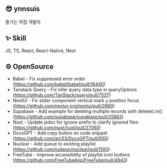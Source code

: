 ## 😎 ynnsuis
즐기는 허접 개발자

## ✨ Skill
JS, TS, React, React-Native, Next

## ⚙️ OpenSource
- Babel - Fix suppressed error order (https://github.com/babel/babel/pull/16440)
- Tanstack Query - Fix infer query data type in queryOptions (https://github.com/TanStack/query/pull/7537)
- NextUI - Fix slider component vertical mark y position focus (https://github.com/nextui-org/nextui/pull/2660)
- Supabase - Add example for deleting multiple records with delete().in() (https://github.com/supabase/supabase/pull/25883)
- Nuxt - Update jsdoc for ignore-prefix to clarify ignored files (https://github.com/nuxt/nuxt/pull/27065)
- DocsGPT - Add copy button on code snippet (https://github.com/arc53/DocsGPT/pull/955)
- Nuclear - Add queue to existing playlist (https://github.com/nukeop/nuclear/pull/1593)
- FreeTube - Improve accessibility of playlist icon buttons (https://github.com/FreeTubeApp/FreeTube/pull/4943)
